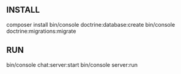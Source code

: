 ## INSTALL
composer install
bin/console doctrine:database:create
bin/console doctrine:migrations:migrate

## RUN
bin/console chat:server:start
bin/console server:run
